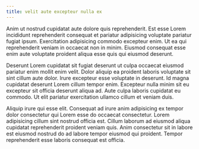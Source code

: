```yaml
---
title: velit aute excepteur nulla ex
---
```


Anim ut nostrud cupidatat aute dolore quis reprehenderit. Est esse Lorem incididunt reprehenderit consequat et pariatur adipisicing voluptate pariatur fugiat ipsum. Exercitation adipisicing commodo excepteur enim. Ut ea qui reprehenderit veniam in occaecat non in minim. Eiusmod consequat esse enim aute voluptate proident aliqua esse quis qui eiusmod deserunt.

Deserunt Lorem cupidatat sit fugiat deserunt ut culpa occaecat eiusmod pariatur enim mollit enim velit. Dolor aliquip ea proident laboris voluptate sit sint cillum aute dolor. Irure excepteur esse voluptate in deserunt. Id magna cupidatat deserunt Lorem cillum tempor enim. Excepteur nulla minim sit eu excepteur sit officia deserunt aliqua ad. Aute culpa laboris cupidatat eu commodo. Ut elit pariatur exercitation ullamco cillum et veniam duis.

Aliquip irure qui esse elit. Consequat ad irure anim adipisicing ex tempor dolor consectetur qui Lorem esse do occaecat consectetur. Lorem adipisicing cillum sint nostrud officia est. Cillum laborum ad eiusmod aliqua cupidatat reprehenderit proident veniam quis. Anim consectetur sit in labore est eiusmod nostrud do ad labore tempor eiusmod qui proident. Tempor reprehenderit esse laboris consequat est officia.